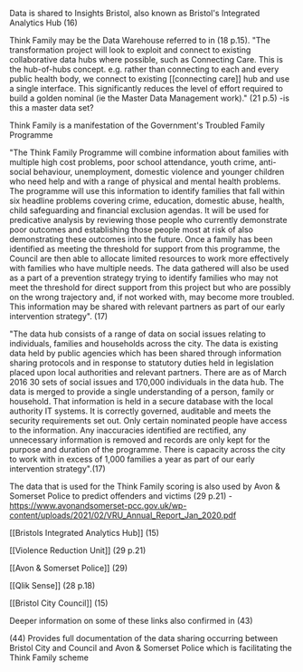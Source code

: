 Data is shared to Insights Bristol, also known as Bristol's Integrated Analytics Hub (16)

Think Family may be the Data Warehouse referred to in (18 p.15).  "The transformation project will look to exploit and connect to existing collaborative data hubs where possible, such as Connecting Care. This is the hub-of-hubs concept. e.g. rather than connecting to each and every public health body, we connect to existing [[connecting care]] hub and use a single interface. This significantly reduces the level of effort required to build a golden nominal (ie the Master Data Management work)."  (21 p.5) -is this a master data set?

Think Family is a manifestation of the Government's Troubled Family Programme

"The Think Family Programme will combine information about families with multiple high cost problems, poor school attendance, youth crime, anti-social behaviour, unemployment, domestic violence and younger children who need help and with a range of physical and mental health problems. The programme will use this information to identify families that fall within six headline problems covering crime, education, domestic abuse, health, child safeguarding and financial exclusion agendas. It will be used for predicative analysis by reviewing those people who currently demonstrate poor outcomes and establishing those people most at risk of also demonstrating these outcomes into the future. Once a family has been identified as meeting the threshold for support from this programme, the Council are then able to allocate limited resources to work more effectively with families who have multiple needs. The data gathered will also be used as a part of a prevention strategy trying to identify families who may not meet the threshold for direct support from this project but who are possibly on the wrong trajectory and, if not worked with, may become more troubled. This information may be shared with relevant partners as part of our early intervention strategy". (17)

"The data hub consists of a range of data on social issues relating to individuals, families and households across the city. The data is existing data held by public agencies which has been shared through information sharing protocols and in response to statutory duties held in legislation placed upon local authorities and relevant partners. There are as of March 2016 30 sets of social issues and 170,000 individuals in the data hub. The data is merged to provide a single understanding of a person, family or household. That information is held in a secure database with the local authority IT systems. It is correctly governed, auditable and meets the security requirements set out. Only certain nominated people have access to the information. Any inaccuracies identified are rectified, any unnecessary information is removed and records are only kept for the purpose and duration of the programme. There is capacity across the city to work with in excess of 1,000 families a year as part of our early intervention strategy".(17)

The data that is used for the Think Family scoring is also used by Avon & Somerset Police to predict offenders and victims (29 p.21) - https://www.avonandsomerset-pcc.gov.uk/wp-content/uploads/2021/02/VRU_Annual_Report_Jan_2020.pdf

[[Bristols Integrated Analytics Hub]] (15)

[[Violence Reduction Unit]] (29 p.21)

[[Avon & Somerset Police]] (29)

[[Qlik Sense]] (28 p.18)

[[Bristol City Council]] (15)

Deeper information on some of these links also confirmed in (43)

(44) Provides full documentation of the data sharing occurring between Bristol City and Council and Avon & Somerset Police which is facilitating the Think Family scheme